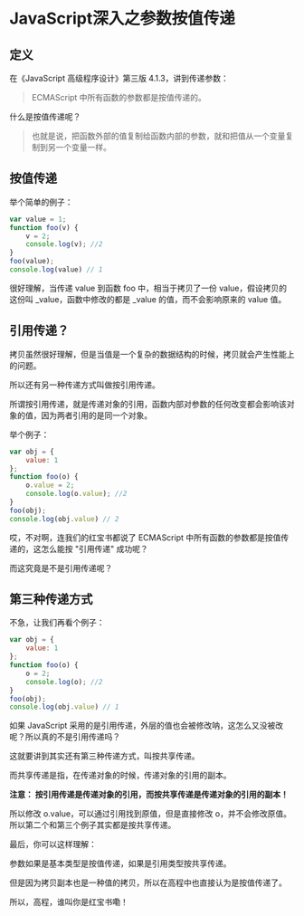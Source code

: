 # JavaScript深入之参数按值传递



## 定义


在《JavaScript 高级程序设计》第三版 4.1.3，讲到传递参数：


> ECMAScript 中所有函数的参数都是按值传递的。



什么是按值传递呢？


> 也就是说，把函数外部的值复制给函数内部的参数，就和把值从一个变量复制到另一个变量一样。



## 按值传递


举个简单的例子：


```javascript
var value = 1;
function foo(v) {
    v = 2;
    console.log(v); //2
}
foo(value);
console.log(value) // 1
```


很好理解，当传递 value 到函数 foo 中，相当于拷贝了一份 value，假设拷贝的这份叫 _value，函数中修改的都是 _value 的值，而不会影响原来的 value 值。


## 引用传递？


拷贝虽然很好理解，但是当值是一个复杂的数据结构的时候，拷贝就会产生性能上的问题。


所以还有另一种传递方式叫做按引用传递。


所谓按引用传递，就是传递对象的引用，函数内部对参数的任何改变都会影响该对象的值，因为两者引用的是同一个对象。


举个例子：


```javascript
var obj = {
    value: 1
};
function foo(o) {
    o.value = 2;
    console.log(o.value); //2
}
foo(obj);
console.log(obj.value) // 2
```


哎，不对啊，连我们的红宝书都说了 ECMAScript 中所有函数的参数都是按值传递的，这怎么能按 "引用传递" 成功呢？


而这究竟是不是引用传递呢？


## 第三种传递方式


不急，让我们再看个例子：


```javascript
var obj = {
    value: 1
};
function foo(o) {
    o = 2;
    console.log(o); //2
}
foo(obj);
console.log(obj.value) // 1
```


如果 JavaScript 采用的是引用传递，外层的值也会被修改呐，这怎么又没被改呢？所以真的不是引用传递吗？


这就要讲到其实还有第三种传递方式，叫按共享传递。


而共享传递是指，在传递对象的时候，传递对象的引用的副本。


**注意： 按引用传递是传递对象的引用，而按共享传递是传递对象的引用的副本！**


所以修改 o.value，可以通过引用找到原值，但是直接修改 o，并不会修改原值。所以第二个和第三个例子其实都是按共享传递。


最后，你可以这样理解：


参数如果是基本类型是按值传递，如果是引用类型按共享传递。


但是因为拷贝副本也是一种值的拷贝，所以在高程中也直接认为是按值传递了。


所以，高程，谁叫你是红宝书嘞！


## 
